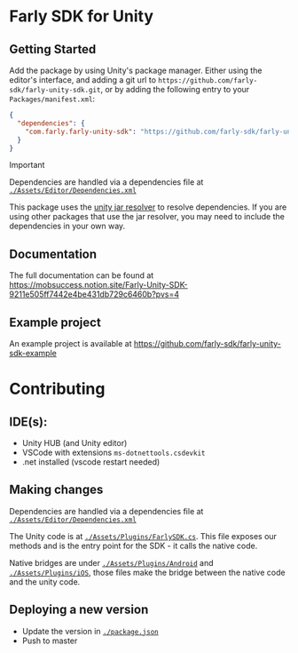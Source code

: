 # Farly SDK for Unity

## Getting Started
Add the package by using Unity's package manager.
Either using the editor's interface, and adding a git url to `https://github.com/farly-sdk/farly-unity-sdk.git`, or by adding the following entry to your `Packages/manifest.xml`:
```json
{
  "dependencies": {
    "com.farly.farly-unity-sdk": "https://github.com/farly-sdk/farly-unity-sdk.git",
  }
}
```

> [!IMPORTANT]
> Dependencies are handled via a dependencies file at [`./Assets/Editor/Dependencies.xml`](./Assets/Editor/FarlyDependencies.xml)

This package uses the [unity jar resolver](https://github.com/googlesamples/unity-jar-resolver?tab=readme-ov-file) to resolve dependencies. If you are using other packages that use the jar resolver, you may need to include the dependencies in your own way.

## Documentation
The full documentation can be found at https://mobsuccess.notion.site/Farly-Unity-SDK-9211e505ff7442e4be431db729c6460b?pvs=4

## Example project
An example project is available at https://github.com/farly-sdk/farly-unity-sdk-example

# Contributing

## IDE(s):
- Unity HUB (and Unity editor)
- VSCode with extensions `ms-dotnettools.csdevkit`
- .net installed (vscode restart needed)

## Making changes

Dependencies are handled via a dependencies file at [`./Assets/Editor/Dependencies.xml`](./Assets/Editor/FarlyDependencies.xml)

The Unity code is at [`./Assets/Plugins/FarlySDK.cs`](./Assets/Plugins/FarlySDK.cs). This file exposes our methods and is the entry point for the SDK - it calls the native code.

Native bridges are under [`./Assets/Plugins/Android`](./Assets/Plugins/Android) and [`./Assets/Plugins/iOS`](./Assets/Plugins/iOS), those files make the bridge between the native code and the unity code.

## Deploying a new version
- Update the version in [`./package.json`](./package.json)
- Push to master
